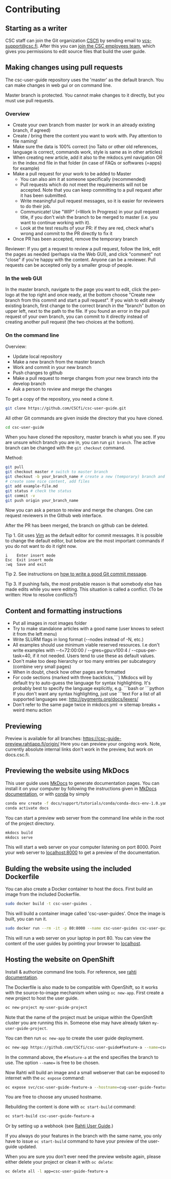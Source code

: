 # Contributing

## Starting as a writer

CSC staff can join the Git organization
[CSCfi](https://github.com/CSCfi) by sending email to
vcs-support@csc.fi. After this you can [join the CSC employees
team](https://github.com/orgs/CSCfi/teams/employees/members), which
gives you permissions to edit source files that build the user guide.

## Making changes using pull requests

The csc-user-guide repository uses the 'master' as the default
branch. You can make changes in web gui or on command line.

Master branch is protected. You cannot make changes to it directly, but you
must use pull requests.

### Overview

 - Create your own branch from master (or work in an already existing branch, if agreed)
 - Create / bring there the content you want to work with. Pay attention to file naming!
 - Make sure the data is 100% correct (no Taito or other old references, language is correct, commands work, style is same as in other articles)
 - When creating new article, add it also to the mkdocs.yml navigation OR in the index.md file in that folder (in case of FAQs or softwares (=apps) for example)
 - Make a pull request for your work to be added to Master
    - You can also aim it at someone specifically (recommended)
    - Pull requests which do not meet the requirements will not be accepted. Note that you can keep committing to a pull request after it has been submitted.
    - Write meaningful pull request messages, so it is easier for reviewers to do their job.
    - Communicate! Use "WIP" (=Work In Progress) in your pull request title, if you don't wish the branch to be merged to master (i.e. you want to continue working with it).
    - Look at the test results of your PR: if they are red, check what's wrong and commit to the PR directly to fix it
 - Once PR has been accepted, remove the temporary branch

Reviewer: If you get a request to review a pull request, follow the link, edit the pages as needed (perhaps via the Web GUI), and click "comment" not "close" if you're happy with the content. Anyone can be a reviewer. Pull requests can be accepted only by a smaller group of people.

### In the web GUI

In the master branch, navigate to the page you want to edit, click the pen-logo at the top right and once ready, at the bottom choose "Create new branch from this commit and start a pull request". If you wish to edit already existing branch, first change to the correct branch in the "branch" button on upper left, next to the path to the file. If you found an error in the pull request of your own branch, you can commit to it directly instead of creating another pull request (the two choices at the bottom).

### On the command line

Overview:

 - Update local repository
 - Make a new branch from the master branch
 - Work and commit in your new branch
 - Push changes to github
 - Make a pull request to merge changes from your new branch into the develop branch
 - Ask a person to review and merge the changes

 To get a copy of the repository, you need a clone it.

 ```bash
 git clone https://github.com/CSCfi/csc-user-guide.git
 ```

 All other Git commands are given inside the directory that you have
 cloned.

 ```bash
 cd csc-user-guide
 ```

When you have cloned the repository, master branch is what you
see. If you are unsure which branch you are in, you can run `git
branch`. The active branch can be changed with the `git checkout`
command.

Method:

```bash
git pull
git checkout master # switch to master branch
git checkout -b your_branch_name # create a new (temporary) branch and switch to it
# create some nice content, add files
git add example-file.md
git status # check the status
git commit -v
git push origin your_branch_name
```

Now you can ask a person to review and merge the changes. One can request
reviewers in the Github web interface.

After the PR has been merged, the branch on github can be deleted.

Tip 1. Git uses [Vim](https://www.vim.org) as the default editor for commit
messages. It is possible to change the default editor, but below are
the most important commands if you do not want to do it right now.

```
i    Enter insert mode
Esc  Exit insert mode
:wq  Save and exit
```

Tip 2. See instructions on [how to write a good Git commit
message](https://chris.beams.io/posts/git-commit/).

Tip 3. If pushing fails, the most probable reason is that somebody
else has made edits while you were editing. This situation is called a
conflict. (To be written: How to resolve conflicts?)

## Content and formatting instructions

 - Put all images in root images folder
 - Try to make standalone articles with a good name (user knows to select it from the left menu)
 - Write SLURM flags in long format (--nodes instead of -N, etc.)
 - All examples should use minimum viable reserved resources. I.e don't write examples with --t=72:00:00 / --gres=gpu:v100:4 / --cpus-per-task=40, if it not needed. Users tend to use these as default values.
 - Don't make too deep hierarchy or too many entries per subcategory (combine very small pages)
 - When in doubt, check how other pages are formatted
 - For code sections (marked with three backticks,\`\`\`) Mkdocs will by default try to auto-guess the language for syntax highlighting. It's probably best to specify the language explicitly, e.g.  \`\`\`bash or  \`\`\`python
If you don't want any syntax highlighting, just use \`\`\`text
For a list of all supported languages see: http://pygments.org/docs/lexers/
- Don't refer to the same page twice in mkdocs.yml -> sitemap breaks + weird menu action

## Previewing

Preview is available for all branches: https://csc-guide-preview.rahtiapp.fi/origin/
Here you can preview your ongoing work. Note, currently absolute internal links don't work in the preview, but work on docs.csc.fi.

## Previewing the website using MkDocs

This user guide uses [MkDocs](http://www.mkdocs.org/) to generate documentation
pages. You can install it on your computer by following the instructions given
in [MkDocs documentation](http://www.mkdocs.org/#installation), or with
[conda](https://docs.conda.io/en/latest/miniconda.html) by simply

```bash
conda env create -f docs/support/tutorials/conda/conda-docs-env-1.0.yaml
conda activate docs
```

You can start a preview web server from the command line while in the
root of the project directory.

```bash
mkdocs build
mkdocs serve
```

This will start a web server on your computer listening on port
8000. Point your web server to [localhost:8000](http://localhost:8000)
to get a preview of the documentation.



## Bulding the website using the included Dockerfile

You can also create a Docker container to host the docs. First build
an image from the included Dockerfile.

```bash
sudo docker build -t csc-user-guides .
```

This will build a container image called 'csc-user-guides'. Once the
image is built, you can run it.

```bash
sudo docker run --rm -it -p 80:8000 --name csc-user-guides csc-user-guides
```

This will run a web server on your laptop in port 80. You can view the
content of the user guides by pointing your browser to
[localhost](http://localhost).



## Hosting the website on OpenShift

Install & authorize command line tools. For reference, see
[rahti documentation](https://rahti.csc.fi/tutorials/elemental_tutorial/#preparations).

The Dockerfile is also made to be compatible with OpenShift, so it
works with the source-to-image mechanism when using `oc
new-app`. First create a new project to host the user guide.

```bash
oc new-project my-user-guide-project
```

Note that the name of the project must be unique within the OpenShift
cluster you are running this in. Someone else may have already taken
`my-user-guide-project`.

You can then run `oc new-app` to create the user guide deployment.

```bash
oc new-app https://github.com/CSCfi/csc-user-guide#feature-a --name=csc-user-guide-feature-a
```

In the command above, the `#feature-a` at the end specifies the branch to
use. The option `--name=` is free to be chosen.

Now Rahti will build an image and a small webserver that can be exposed to
internet with the `oc expose` command:

```bash
oc expose svc/csc-user-guide-feature-a --hostname=cug-user-guide-feature-a.rahtiapp.fi
```

You are free to choose any unused hostname.

Rebuilding the content is done with `oc start-build` command:

```bash
oc start-build csc-user-guide-feature-a
```

Or by setting up a webhook (see [Rahti User
Guide](https://rahti.csc.fi/tutorials/patterns/#webhooks).)

If you always do your features in the branch with the same name, you only have
to issue `oc start-build` command to have your preview of the user-guide updated.

When you are sure you don't ever need the preview website again, please either
delete your project or clean it with `oc delete`:

```bash
oc delete all -l app=csc-user-guide-feature-a
```
